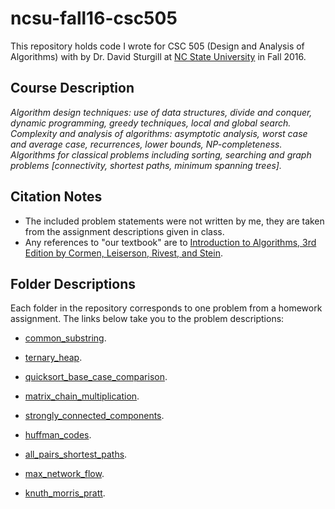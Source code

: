 # ncsu-fall16-csc505

This repository holds code I wrote for CSC 505 (Design and Analysis of Algorithms) with by Dr. David Sturgill at [NC State University](https://ncsu.edu) in Fall 2016.

## Course Description

_Algorithm design techniques: use of data structures, divide and conquer, dynamic programming, greedy techniques, local and global search. Complexity and analysis of algorithms: asymptotic analysis, worst case and average case, recurrences, lower bounds, NP-completeness. Algorithms for classical problems including sorting, searching and graph problems [connectivity, shortest paths, minimum spanning trees]._

## Citation Notes

* The included problem statements were not written by me, they are taken from the assignment descriptions given in class.
* Any references to "our textbook" are to [Introduction to Algorithms, 3rd Edition by Cormen, Leiserson, Rivest, and Stein](https://mitpress.mit.edu/books/introduction-algorithms).

## Folder Descriptions

Each folder in the repository corresponds to one problem from a homework assignment. The links below take you to the problem descriptions:

* [common_substring](https://github.com/dixoncrews/ncsu-fall16-csc505/blob/master/common_substring/common.md).

* [ternary_heap](https://github.com/dixoncrews/ncsu-fall16-csc505/blob/master/ternary_heap/heap3.md).

* [quicksort_base_case_comparison](https://github.com/dixoncrews/ncsu-fall16-csc505/blob/master/quicksort_base_case_comparison/qsort.md).

* [matrix_chain_multiplication](https://github.com/dixoncrews/ncsu-fall16-csc505/blob/master/matrix_chain_multiplication/mult.md).

* [strongly_connected_components](https://github.com/dixoncrews/ncsu-fall16-csc505/blob/master/strongly_connected_components/dependency.md). 

* [huffman_codes](https://github.com/dixoncrews/ncsu-fall16-csc505/blob/master/huffman_codes/huffman.md).

* [all_pairs_shortest_paths](https://github.com/dixoncrews/ncsu-fall16-csc505/blob/master/all_pairs_shortest_paths/allpairs.md).

* [max_network_flow](https://github.com/dixoncrews/ncsu-fall16-csc505/blob/master/max_network_flow/maxflow.md).

* [knuth_morris_pratt](https://github.com/dixoncrews/ncsu-fall16-csc505/blob/master/knuth_morris_pratt/kmp.md). 